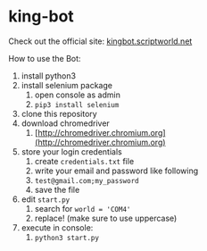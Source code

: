 # king-bot

Check out the official site: [kingbot.scriptworld.net](https://kingbot.scriptworld.net)

How to use the Bot:

1.  install python3
2.  install selenium package
    1.  open console as admin
    2.  `pip3 install selenium`
3.  clone this repository
4.  download chromedriver
    1.  [http://chromedriver.chromium.org](http://chromedriver.chromium.org)
5.  store your login credentials
    1.  create `credentials.txt` file
    2.  write your email and password like following
    3.  `test@gmail.com;my_password`
    4.  save the file
6.  edit `start.py`
    1.  search for `world = 'COM4'`
    2.  replace! (make sure to use uppercase)
7.  execute in console:
    1.  `python3 start.py`
